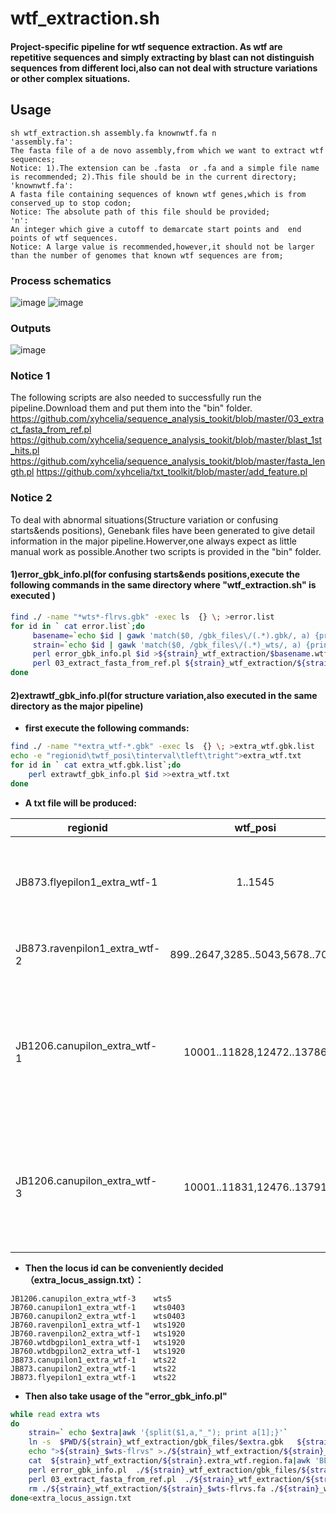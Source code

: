 # wtf_extraction.sh
#### Project-specific pipeline for wtf sequence extraction. As wtf are repetitive sequences and simply extracting by blast can not distinguish sequences from different  loci,also can not deal with structure variations or other complex situations.

## Usage
```
sh wtf_extraction.sh assembly.fa knownwtf.fa n
'assembly.fa':
The fasta file of a de novo assembly,from which we want to extract wtf sequences;
Notice: 1).The extension can be .fasta  or .fa and a simple file name is recommended; 2).This file should be in the current directory;
'knownwtf.fa':
A fasta file containing sequences of known wtf genes,which is from conserved_up to stop codon;
Notice: The absolute path of this file should be provided;
'n':
An integer which give a cutoff to demarcate start points and  end points of wtf sequences.
Notice: A large value is recommended,however,it should not be larger than the number of genomes that known wtf sequences are from;
```

### Process schematics
![image](https://github.com/xyhcelia/Readme_images/blob/master/wtf_extraction/wtf_extraction_schematic1.png)
![image](https://github.com/xyhcelia/Readme_images/blob/master/wtf_extraction/wtf_extraction_schematic2.png)

### Outputs
![image](https://github.com/xyhcelia/Readme_images/blob/master/wtf_extraction/wtf_extraction_schematic3.png)

### Notice 1
The following scripts are also needed to successfully run the pipeline.Download them and put them into the "bin" folder.
https://github.com/xyhcelia/sequence_analysis_tookit/blob/master/03_extract_fasta_from_ref.pl
https://github.com/xyhcelia/sequence_analysis_tookit/blob/master/blast_1st_hits.pl
https://github.com/xyhcelia/sequence_analysis_tookit/blob/master/fasta_length.pl
https://github.com/xyhcelia/txt_toolkit/blob/master/add_feature.pl

### Notice 2
To deal with abnormal situations(Structure variation or confusing starts&ends positions), Genebank files have been generated to give detail information in the major pipeline.Howerver,one always expect as little manual work as possible.Another two scripts is provided in the "bin" folder.
#### 1)error_gbk_info.pl(for confusing starts&ends positions,execute the following commands in the same directory where "wtf_extraction.sh" is executed )
```Bash
find ./ -name "*wts*-flrvs.gbk" -exec ls  {} \; >error.list
for id in ` cat error.list`;do
     basename=`echo $id | gawk 'match($0, /gbk_files\/(.*).gbk/, a) {print a[1];}'`
     strain=`echo $id | gawk 'match($0, /gbk_files\/(.*)_wts/, a) {print a[1];}'`
     perl error_gbk_info.pl $id >${strain}_wtf_extraction/$basename.wtf.txt
     perl 03_extract_fasta_from_ref.pl ${strain}_wtf_extraction/${strain}_wtf_region.reverse.fa ${strain}_wtf_extraction/$basename.wtf.txt ${strain}_wtf_extraction/$basename.wtf.fa
done
```
#### 2)extrawtf_gbk_info.pl(for structure variation,also executed in the same directory as the major pipeline)
* **first execute the following commands:**
```Bash
find ./ -name "*extra_wtf-*.gbk" -exec ls  {} \; >extra_wtf.gbk.list
echo -e "regionid\twtf_posi\tinterval\tleft\tright">extra_wtf.txt
for id in ` cat extra_wtf.gbk.list`;do
    perl extrawtf_gbk_info.pl $id >>extra_wtf.txt
done
```
* **A txt file will be produced:**

regionid  	|wtf_posi 	|interval	 |left  |right
------------|:---------:|:--------:|:-----:|:------:
JB873.flyepilon1_extra_wtf-1	|1..1545	|	|	|LTR,SPCC576.15c:wts22-L-1,SPCC576.14:wts22-L-2,SPCC576.13:wts22-L-3,SPCC576.12c:wts22-L-4,SPAC1783.08c:I:2203741-2204346,SPCC576.11:wts22-L-5
JB873.ravenpilon1_extra_wtf-2	|899..2647,3285..5043,5678..7013 |  |	LTR,LTR	 |SPCC1183.11:wts10-R-1,SPCC31H12.02c:wts10-R-2,SPCC31H12.03c:wts10-R-3
JB1206.canupilon_extra_wtf-1	|10001..11828,12472..13786	|	|SPCC1235.14:wts0403-L-2,wts5-L-8,SPCC548.07c:wts5-L-3,wts0403-R-4,SPCC548.06c:wts5-L-4,wts0403-R-3,SPCC1235.13:wts0403-L-5,SPCC1529.01:wts5-L-2,wts0403-R-5,SPCC794.01c:wts5-L-1,wts0403-R-6	|SPCC794.03:wts0403-R-7,wts5-R-1
JB1206.canupilon_extra_wtf-3	|10001..11831,12476..13791	|	 |SPCC1529.01:wts5-L-2,wts0403-R-5,SPCC794.01c:wts5-L-1,wts0403-R-6	SPCC794.03:wts0403-R-7,wts5-R-1,SPCC794.04c:wts0403-R-8,wts5-R-2,SPCC794.16:wts0403-R-9,wts5-R-3,LTR,Tf |

* **Then the locus id can be conveniently decided（extra_locus_assign.txt）：**
```
JB1206.canupilon_extra_wtf-3    wts5
JB760.canupilon1_extra_wtf-1    wts0403
JB760.canupilon2_extra_wtf-1    wts0403
JB760.ravenpilon1_extra_wtf-1   wts1920
JB760.ravenpilon2_extra_wtf-1   wts1920
JB760.wtdbgpilon1_extra_wtf-1   wts1920
JB760.wtdbgpilon2_extra_wtf-1   wts1920
JB873.canupilon1_extra_wtf-1    wts22
JB873.canupilon2_extra_wtf-1    wts22
JB873.flyepilon1_extra_wtf-1    wts22
```
* **Then also take usage of the "error_gbk_info.pl"**
```Bash
while read extra wts
do
    strain=` echo $extra|awk '{split($1,a,"_"); print a[1];}'`
    ln -s  $PWD/${strain}_wtf_extraction/gbk_files/$extra.gbk   ${strain}_wtf_extraction/gbk_files/${strain}_$wts-flrvs.gbk
    echo ">${strain}_$wts-flrvs" >./${strain}_wtf_extraction/${strain}_$wts-flrvs.fa
    cat  ${strain}_wtf_extraction/${strain}.extra_wtf.region.fa|awk 'BEGIN{RS=">";}{if($1~"'$extra'")print ">"$0;}'| grep -v '^$'|grep -v ">" >>./${strain}_wtf_extraction/${strain}_$wts-flrvs.fa
    perl error_gbk_info.pl  ./${strain}_wtf_extraction/gbk_files/${strain}_$wts-flrvs.gbk >./${strain}_wtf_extraction/${strain}_$wts-flrvs.wtf.txt
    perl 03_extract_fasta_from_ref.pl  ./${strain}_wtf_extraction/${strain}_$wts-flrvs.fa ./${strain}_wtf_extraction/${strain}_$wts-flrvs.wtf.txt ./${strain}_wtf_extraction/${strain}_$wts-flrvs.wtf.fa
    rm ./${strain}_wtf_extraction/${strain}_$wts-flrvs.fa ./${strain}_wtf_extraction/${strain}_$wts-flrvs.fa.fai ./${strain}_wtf_extraction/${strain}_$wts-flrvs.wtf.txt
done<extra_locus_assign.txt
```
